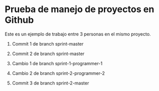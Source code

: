 # Prueba de manejo de proyectos en Github

Este es un ejemplo de trabajo entre 3 personas en el mismo proyecto.

1. Commit 1 de branch sprint-master
2. Commit 2 de branch sprint-master

1. Cambio 1 de branch sprint-1-programmer-1
2. Cambio 2 de branch sprint-2-programmer-2

1. Commit 3 de branch sprint-2-master
